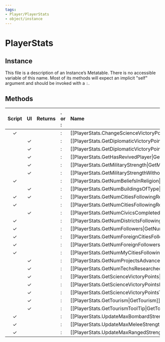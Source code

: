 ```yaml
---
tags:
- Player/PlayerStats
- object/instance
---
```

# PlayerStats
## Instance
This file is a description of an Instance’s Metatable. There is no accessible variable of this name. Most of its methods will expect an implicit "self" argument and should be invoked with a `:`.

## Methods
| Script | UI  | Returns | . or : | Name | Arguments |
|:------:|:---:| -------:|:---- |:---- |:--------- |
|✓| ||:|[[PlayerStats.ChangeScienceVictoryPoints\|ChangeScienceVictoryPoints]]||
| |✓||:|[[PlayerStats.GetDiplomaticVictoryPoints\|GetDiplomaticVictoryPoints]]||
| |✓||:|[[PlayerStats.GetDiplomaticVictoryPointsTooltip\|GetDiplomaticVictoryPointsTooltip]]||
| |✓||:|[[PlayerStats.GetHasRevivedPlayer\|GetHasRevivedPlayer]]||
| |✓||:|[[PlayerStats.GetMilitaryStrength\|GetMilitaryStrength]]||
| |✓||:|[[PlayerStats.GetMilitaryStrengthWithoutTreasury\|GetMilitaryStrengthWithoutTreasury]]||
|✓| ||:|[[PlayerStats.GetNumBeliefsInReligion\|GetNumBeliefsInReligion]]||
| |✓||:|[[PlayerStats.GetNumBuildingsOfType\|GetNumBuildingsOfType]]||
|✓|✓||:|[[PlayerStats.GetNumCitiesFollowingReligion\|GetNumCitiesFollowingReligion]]||
|✓| ||:|[[PlayerStats.GetNumCitiesFollowingReligionWithWonder\|GetNumCitiesFollowingReligionWithWonder]]||
| |✓||:|[[PlayerStats.GetNumCivicsCompleted\|GetNumCivicsCompleted]]||
|✓| ||:|[[PlayerStats.GetNumDistrictsFollowingReligion\|GetNumDistrictsFollowingReligion]]||
|✓| ||:|[[PlayerStats.GetNumFollowers\|GetNumFollowers]]||
|✓| ||:|[[PlayerStats.GetNumForeignCitiesFollowingReligion\|GetNumForeignCitiesFollowingReligion]]||
|✓| ||:|[[PlayerStats.GetNumForeignFollowers\|GetNumForeignFollowers]]||
|✓| ||:|[[PlayerStats.GetNumMyCitiesFollowingSpecificReligion\|GetNumMyCitiesFollowingSpecificReligion]]||
| |✓||:|[[PlayerStats.GetNumProjectsAdvanced\|GetNumProjectsAdvanced]]||
| |✓||:|[[PlayerStats.GetNumTechsResearched\|GetNumTechsResearched]]||
| |✓||:|[[PlayerStats.GetScienceVictoryPoints\|GetScienceVictoryPoints]]||
| |✓||:|[[PlayerStats.GetScienceVictoryPointsPerTurn\|GetScienceVictoryPointsPerTurn]]||
| |✓||:|[[PlayerStats.GetScienceVictoryPointsTotalNeeded\|GetScienceVictoryPointsTotalNeeded]]||
| |✓||:|[[PlayerStats.GetTourism\|GetTourism]]||
| |✓||:|[[PlayerStats.GetTourismToolTip\|GetTourismToolTip]]||
|✓| ||:|[[PlayerStats.UpdateMaxBombardStrengthTrained\|UpdateMaxBombardStrengthTrained]]||
|✓| ||:|[[PlayerStats.UpdateMaxMeleeStrengthTrained\|UpdateMaxMeleeStrengthTrained]]||
|✓| ||:|[[PlayerStats.UpdateMaxRangedStrengthTrained\|UpdateMaxRangedStrengthTrained]]||
